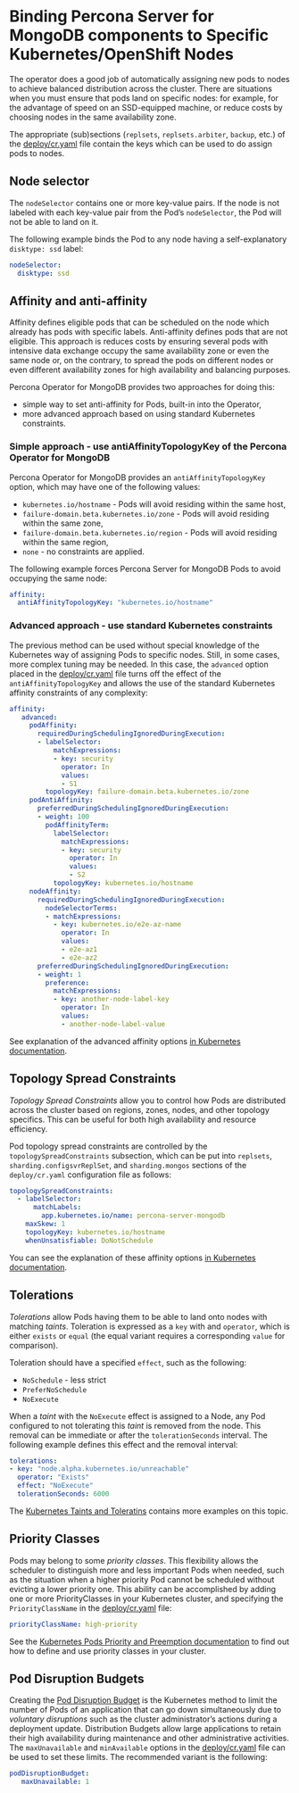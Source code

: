 # Binding Percona Server for MongoDB components to Specific Kubernetes/OpenShift Nodes

The operator does a good job of automatically assigning new pods to nodes to
achieve balanced distribution across the cluster. There are situations when you
must ensure that pods land on specific nodes: for example, for the advantage of
speed on an SSD-equipped machine, or reduce costs by choosing nodes in the same
availability zone.

The appropriate (sub)sections (`replsets`, `replsets.arbiter`, `backup`, etc.)
of the [deploy/cr.yaml](https://github.com/percona/percona-server-mongodb-operator/blob/main/deploy/cr.yaml)
file contain the keys which can be used to do assign pods to nodes.

## Node selector

The `nodeSelector` contains one or more key-value pairs. If the node is not
labeled with each key-value pair from the Pod’s `nodeSelector`, the Pod will not
be able to land on it.

The following example binds the Pod to any node having a self-explanatory
`disktype: ssd` label:

```yaml
nodeSelector:
  disktype: ssd
```

## Affinity and anti-affinity

Affinity defines eligible pods that can be scheduled on the node which already
has pods with specific labels. Anti-affinity defines pods that are not eligible.
This approach is reduces costs by ensuring several pods with intensive data
exchange  occupy the same availability zone or even the same node or, on the
contrary, to spread the pods on different nodes or even different availability
zones for high availability and balancing purposes.

Percona Operator for MongoDB provides two approaches for doing this:

* simple way to set anti-affinity for Pods, built-in into the Operator,
* more advanced approach based on using standard Kubernetes
    constraints.

### Simple approach - use antiAffinityTopologyKey of the Percona Operator for MongoDB

Percona Operator for MongoDB provides an `antiAffinityTopologyKey` option, which
may have one of the following values:

* `kubernetes.io/hostname` - Pods will avoid residing within the same host,
* `failure-domain.beta.kubernetes.io/zone` - Pods will avoid residing within the
    same zone,
* `failure-domain.beta.kubernetes.io/region` - Pods will avoid residing within
    the same region,
* `none` - no constraints are applied.

The following example forces Percona Server for MongoDB Pods to avoid occupying
the same node:

```yaml
affinity:
  antiAffinityTopologyKey: "kubernetes.io/hostname"
```

### Advanced approach - use standard Kubernetes constraints

The previous method can be used without special knowledge of the Kubernetes way
of assigning Pods to specific nodes. Still, in some cases, more complex
tuning may be needed. In this case, the `advanced` option placed in the
[deploy/cr.yaml](https://github.com/percona/percona-server-mongodb-operator/blob/main/deploy/cr.yaml)
file turns off the effect of the `antiAffinityTopologyKey` and allows
the use of the standard Kubernetes affinity constraints of any complexity:

```yaml
affinity:
   advanced:
     podAffinity:
       requiredDuringSchedulingIgnoredDuringExecution:
       - labelSelector:
           matchExpressions:
           - key: security
             operator: In
             values:
             - S1
         topologyKey: failure-domain.beta.kubernetes.io/zone
     podAntiAffinity:
       preferredDuringSchedulingIgnoredDuringExecution:
       - weight: 100
         podAffinityTerm:
           labelSelector:
             matchExpressions:
             - key: security
               operator: In
               values:
               - S2
           topologyKey: kubernetes.io/hostname
     nodeAffinity:
       requiredDuringSchedulingIgnoredDuringExecution:
         nodeSelectorTerms:
         - matchExpressions:
           - key: kubernetes.io/e2e-az-name
             operator: In
             values:
             - e2e-az1
             - e2e-az2
       preferredDuringSchedulingIgnoredDuringExecution:
       - weight: 1
         preference:
           matchExpressions:
           - key: another-node-label-key
             operator: In
             values:
             - another-node-label-value
```

See explanation of the advanced affinity options [in Kubernetes
documentation](https://kubernetes.io/docs/concepts/configuration/assign-pod-node/#inter-pod-affinity-and-anti-affinity-beta-feature).

## Topology Spread Constraints

*Topology Spread Constraints*  allow you to control how Pods are distributed
across the cluster based on regions, zones, nodes, and other topology specifics.
This can be useful for both high availability and resource efficiency.

Pod topology spread constraints are controlled by the 
`topologySpreadConstraints` subsection, which can be put into `replsets`,
`sharding.configsvrReplSet`, and `sharding.mongos` sections of the
`deploy/cr.yaml` configuration file as follows:

```yaml
topologySpreadConstraints:
  - labelSelector:
      matchLabels:
        app.kubernetes.io/name: percona-server-mongodb
    maxSkew: 1
    topologyKey: kubernetes.io/hostname
    whenUnsatisfiable: DoNotSchedule
```

You can see the explanation of these affinity options [in Kubernetes documentation](https://kubernetes.io/docs/concepts/scheduling-eviction/topology-spread-constraints/).

## Tolerations

*Tolerations* allow Pods having them to be able to land onto nodes with matching
*taints*. Toleration is expressed as a `key` with and `operator`, which is
either `exists` or `equal` (the equal variant requires a corresponding `value`
for comparison).

Toleration should have a specified `effect`, such as the following:

* `NoSchedule` -  less strict
* `PreferNoSchedule`
* `NoExecute`

When a *taint* with the `NoExecute` effect is assigned to a Node, any Pod
configured to not tolerating this *taint* is removed from the node. This removal
can be immediate or after the `tolerationSeconds` interval. The following
example defines this effect and the removal interval:

```yaml
tolerations:
- key: "node.alpha.kubernetes.io/unreachable"
  operator: "Exists"
  effect: "NoExecute"
  tolerationSeconds: 6000
```

The [Kubernetes Taints and Toleratins](https://kubernetes.io/docs/concepts/configuration/taint-and-toleration/)
contains more examples on this topic.

## Priority Classes

Pods may belong to some *priority classes*. This flexibility allows the
scheduler to distinguish more and less important Pods when needed, such as the
situation when a higher priority Pod cannot be scheduled without evicting a
lower priority one. This ability can be accomplished by adding one or more
PriorityClasses in your Kubernetes cluster, and specifying the
`PriorityClassName` in the [deploy/cr.yaml](https://github.com/percona/percona-server-mongodb-operator/blob/main/deploy/cr.yaml)
file:

```yaml
priorityClassName: high-priority
```

See the [Kubernetes Pods Priority and Preemption documentation](https://kubernetes.io/docs/concepts/configuration/pod-priority-preemption)
to find out how to define and use priority classes in your cluster.

## Pod Disruption Budgets

Creating the [Pod Disruption Budget](https://kubernetes.io/docs/concepts/workloads/pods/disruptions/)
is the Kubernetes method to limit the number of Pods of an application that can
go down simultaneously due to  *voluntary disruptions* such as the cluster
administrator’s actions during a deployment update. Distribution Budgets allow
large applications to retain their high availability during maintenance and
other administrative activities. The `maxUnavailable` and `minAvailable` options
in the [deploy/cr.yaml](https://github.com/percona/percona-server-mongodb-operator/blob/main/deploy/cr.yaml)
file can be used to set these limits. The recommended variant is the following:

```yaml
podDisruptionBudget:
   maxUnavailable: 1
```
